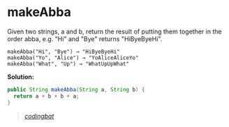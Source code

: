 # makeAbba

Given two strings, a and b, return the result of putting them together in the order abba, e.g. "Hi" and "Bye" returns "HiByeByeHi".

```
makeAbba("Hi", "Bye") → "HiByeByeHi"
makeAbba("Yo", "Alice") → "YoAliceAliceYo"
makeAbba("What", "Up") → "WhatUpUpWhat"
```

**Solution:**

```java
public String makeAbba(String a, String b) {
  return a + b + b + a;
}
```

> _[codingbat](http://codingbat.com/prob/p161056)_